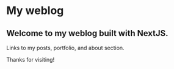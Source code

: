 # My weblog

## Welcome to my weblog built with NextJS. 

Links to my posts, portfolio, and about section.

Thanks for visiting!
